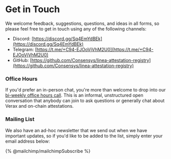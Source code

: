 # Get in Touch

We welcome feedback, suggestions, questions, and ideas in all forms, so please feel free to get in touch using any of the following channels:

* Discord: [https://discord.gg/Sq4EmYdBEk](https://discord.gg/Sq4EmYdBEk)
* Telegram: [https://t.me/+C94-EJOoVjVhM2U0](https://t.me/+C94-EJOoVjVhM2U0)
* GitHub: [https://github.com/Consensys/linea-attestation-registry](https://github.com/Consensys/linea-attestation-registry)

### Office Hours

If you'd prefer an in-person chat, you're more than welcome to drop into our [bi-weekly office hours call](https://calendar.google.com/calendar/u/0?cid=Y181ZTNhMDlmNDI2ZDQ3Y2JkNTFhNzY0ZmIwNmJmZGQ2ZjUwYjllNTllYjEyNGIxZTBjYmViMzdkYzI1OWU3NTg0QGdyb3VwLmNhbGVuZGFyLmdvb2dsZS5jb20). This is an informal, unstructured open conversation that anybody can join to ask questions or generally chat about Verax and on-chain attestations.

### Mailing List

We also have an ad-hoc newsletter that we send out when we have important updates, so if you'd like to be added to the list, simply enter your email address below:

{% @mailchimp/mailchimpSubscribe %}
